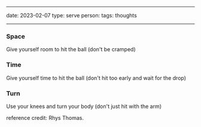 
---
date: 2023-02-07
type: serve 
person: 
tags: thoughts 

---
### Space 
Give yourself room to hit the ball (don't be cramped)

### Time
Give yourself time to hit the ball (don't hit too early and wait for the drop)

### Turn
Use your knees and turn your body (don't just hit with the arm)

reference credit: Rhys Thomas.

